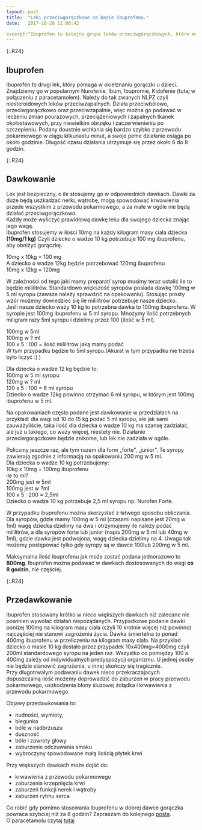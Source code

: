 ```yaml
---
layout: post
title:  "Leki przeciwgorączkowe na bazie ibuprofenu."
date:   2017-10-28 11:00:42

excerpt:"Ibuprofen to kolejna grupa leków przeciwgorączkowych, które możemy podać dzieciom.Jak działa, dawkowanie i bezpieczeństwo stosowania. To wszystko w dzisiejszym poście. O paracetamolu możecie przeczytać w poprzednim [poście](http://koniczynka-med.pl/2017/11/03/leki-przeciwgoraczkowe-paracetamol.html)." 
---
```


{:.R24}
## Ibuprofen

Ibuprofen to drugi lek, który pomaga w okiełznaniu gorączki u dzieci. Znajdziemy go w popularnym Nurofenie, Ibum, Ibupromie, Kidofenie (tutaj w połączeniu z paracetamolem). Należy do tak zwanych NLPZ czyli niesteroidowych leków przeciwzapalnych. Działa przeciwbólowo, przeciwgorączkowo oraz przeciwzapalnie, więc można go podawać w leczeniu zmian pourazowych, przeciążeniowych i zapalnych tkanek okołostawowych, przy niewielkim obrzęku i zaczerwienieniu po szczepieniu. Podany doustnie wchłania się bardzo szybko z przewodu pokarmowego w ciągu kilkunastu minut, a swoje pełne działanie osiąga po około godzinie. Długość czasu działania utrzymuje się przez około 6 do 8 godzin. 

{:.R24}
## Dawkowanie

Lek jest bezpieczny, o ile stosujemy go w odpowiednich dawkach. Dawki za duże będą uszkadzać nerki, wątrobę, mogą spowodować krwawienia przede wszystkim z przewodu pokarmowego, a za małe w ogóle nie będą działać przeciwgorączkowo.  
Każdy może wyliczyć prawidłową dawkę leku dla swojego dziecka znając jego wagę.  
Ibuprofen stosujemy w ilości 10mg na każdy kilogram masy ciała dziecka **(10mg/1 kg)** Czyli dziecko o wadze 10 kg potrzebuje 100 mg ibuprofenu, aby obniżyć gorączkę.  

10mg x 10kg = 100 mg  
A dziecko o wadze 12kg będzie potrzebować 120mg ibuprofenu  
10mg x 12kg = 120mg  

W zależności od tego jaki mamy preparat/ syrop musimy teraz ustalić ile to będzie mililitrów. Standardowo większość syropów posiada dawkę 100mg w 5 ml syropu (zawsze należy sprawdzić na opakowaniu). Stosując prosty wzór możemy dowiedzieć się ile mililitrów potrzebuje nasze dziecko.  
Jeśli nasze dziecko waży 10 kg to potrzebna dawka to 100mg ibuprofenu. W syropie jest 100mg ibuprofenu w 5 ml syropu. Mnożymy ilość potrzebnych miligram razy 5ml syropu i dzielimy przez 100 (ilość w 5 ml).

100mg w 5ml  
100mg w ? ml  
100 x 5 : 100 = ilość mililitrów jaką mamy podać  
W tym przypadku będzie to 5ml syropu.(Akurat w tym przypadku nie trzeba było liczyć :) )

Dla dziecka o wadze 12 kg będzie to:  
100mg w 5 ml syropu  
120mg w ? ml  
120 x 5 : 100 = 6 ml syropu  
Dziecko o wadze 12kg powinno otrzymać 6 ml syropu, w którym jest 100mg ibuprofenu w 5 ml. 

Na opakowaniach często podane jest dawkowanie w przedziałach na przykład: dla wagi od 10 do 15 kg podać 5 ml syropu, ale jak sami zauważyliście, taka ilość dla dziecka o wadze 10 kg ma szansę zadziałać, ale już u takiego, co waży więcej, niestety nie. Działanie przeciwgorączkowe będzie znikome, lub lek nie zadziała w ogóle.

Policzmy jeszcze raz, ale tym razem dla form „forte”, „junior”. Te syropy zawierają zgodnie z informacją na opakowaniu 200 mg w 5 ml.  
Dla dziecka o wadze 10 kg potrzebujemy:  
10kg x 10mg = 100mg ibuprofenu  
ile to ml?  
200mg jest w 5ml  
100mg jest w ?ml  
100 x 5 : 200 = 2,5ml  
Dziecko o wadze 10 kg potrzebuje 2,5 ml syropu np. Nurofen Forte.

W przypadku ibuprofenu można skorzystać z łatwego sposobu obliczania.  
Dla syropów, gdzie mamy 100mg w 5 ml (czasami napisane jest 20mg w 1ml) wagę dziecka dzielimy na dwa i otrzymujemy ile należy podać mililitrów, a dla syropów forte lub junior (napis 200mg w 5 ml lub 40mg w 1ml), gdzie dawka jest podwojona, wagę dziecka dzielimy na 4. Uwaga tak możemy postępować tylko gdy syropy są w dawce 100lub 200mg w 5 ml. 

Maksymalna ilość ibuprofenu jak może zostać podana jednorazowo to **800mg**. 
Ibuprofen można podawać w dawkach dostosowanych do wagi **co 8 godzin**, nie częściej. 

{:.R24}
## Przedawkowanie

Ibuprofen stosowany krótko w nieco większych dawkach niż zalecane nie powinien wywołać działań niepożądanych. 
Przypadkowe podanie dawki poniżej 100mg na kilogram masy ciała (czyli 10 krotnie więcej niż powinno) najczęściej nie stanowi zagrożenia życia. Dawka śmiertelna to ponad 400mg ibuprofenu w przeliczeniu na kilogram masy ciała. Na przykład dziecko o masie 10 kg dostało przez przypadek 10x400mg=4000mg czyli 200ml standardowego syropu na jeden raz. Wszystko co pomiędzy 100 a 400mg zależy od indywidualnych predyspozycji organizmu. U jednej osoby nie będzie stanowić zagrożenia, u innej skończy się tragicznie.  
Przy długotrwałym podawaniu dawek nieco przekraczajacych dopuszczalną ilość możemy doprowadzić do zaburzeń w pracy przewodu pokarmowego, uszkodzenia błony śluzowej żołądka i krwawienia z przewodu pokarmowego.

Objawy przedawkowania to:
* nudności, wymioty,
* biegunka
* bóle w nadbrzuszu 
* duszność
* bóle i zawroty głowy
* zaburzenie odczuwania smaku
* wybroczyny spowodowane małą ilością płytek krwi

Przy większych dawkach może dojść do:
* krwawienia z przewodu pokarmowego
* zaburzenia krzepnięcia krwi
* zaburzeń funkcji nerek i wątroby
* zaburzeń rytmu serca 

Co robić gdy pomimo stosowania ibuprofenu w dobrej dawce gorączka powraca szybciej niż za 8 godzin? Zapraszam do kolejnego [posta](http://koniczynka-med.pl/2017/11/10/laczenie-lekow-przeciwgoraczkowych.html).  
O paracetamolu czytaj [tutaj](http://koniczynka-med.pl/2017/11/03/leki-przeciwgoraczkowe-paracetamol.html)






